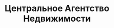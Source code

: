 --- 
title: "Центральное Агентство Недвижимости" 
site: "www.centr-nedvizimost.com" 
town: "Алушта" 
tel: ["+38(066) 555 47 88; +38(097) 679 37 70; +38(050) 615 97 81;  +7 978 815 43 93"] 
address: "Россия, Республика Крым, г. Алушта, ул.15 Апреля, д.12, кв.17,18" 
mail: "Centr.agent91@i.ua" 
--- 
